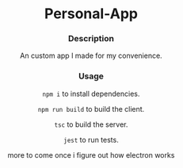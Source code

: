 <div align="center">

  # Personal-App

  ### Description
  An custom app I made for my convenience.

  ### Usage
  `npm i` to install dependencies.

  `npm run build` to build the client.
  
  `tsc` to build the server.
  
  `jest` to run tests.

  more to come once i figure out how electron works
</div>
